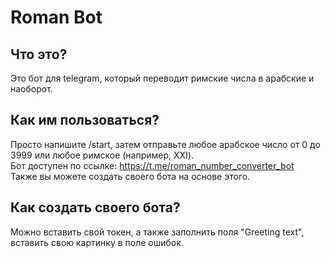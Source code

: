 # Roman Bot

## Что это?
Это бот для telegram, который переводит римские числа в арабские и наоборот.

## Как им пользоваться?
Просто напишите /start, затем отправьте любое арабское число от 0 до 3999 или любое римское (например, XXI). </br>Бот доступен по ссылке: https://t.me/roman_number_converter_bot </br>Также вы можете создать своего бота на основе этого.

## Как создать своего бота?
Можно вставить свой токен, а также заполнить поля "Greeting text", вставить свою картинку в поле ошибок.
